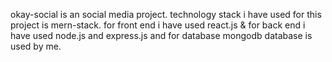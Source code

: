 okay-social is an social media project.
technology stack i have used for this project is mern-stack.
for front end i have used react.js & for back end i have used node.js and express.js and for database mongodb database is used by me. 
